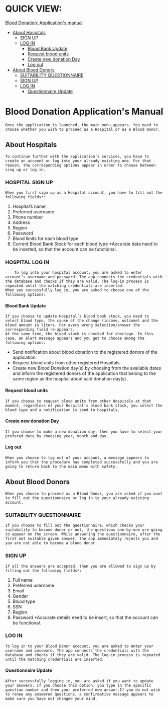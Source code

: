 # QUICK VIEW:
[Blood Donation: Application's manual](#blood-donation-application's-manual)
- [About Hospitals](#about-hospitals) 
  * [SIGN UP](#hospital-sign-up)
  * [LOG IN](#hospital-log-in)
	- [Blood Bank Update](#blood-bank-update)
	- [Request blood units](#request-blood-units)
	- [Create new donation Day](#create-new-donation-day)
	- [Log out](#log-out)
- [About Blood Donors](#about-blood-donors)
  * [SUITABILITY QUESTIONNAIRE](#suitability-questionnaire)
  * [SIGN UP](#sign-up)
  * [LOG IN](#log-in)
  	- [Questionnaire Update](#questionnaire-update)





# Blood Donation Application's Manual

	Once the application is launched, the main menu appears. You need to choose whether you wish to proceed as a Hospital or as a Blood Donor.  
## About Hospitals 
	To continue further with the application’s services, you have to create an account or log into your already existing one. For that reason, the corresponding options appear in order to choose between sing up or log in.

### HOSPITAL SIGN UP
	When you first sign up as a Hospital account, you have to fill out the following fields*:
1. Hospital’s name
2. Preferred username 
3. Phone number
4. Address
5. Region
6. Password
7. Blood limits for each blood type
8. Current Blood Bank Stock for each blood type
 *Accurate data need to be inserted, so that the account can be functional.

### HOSPITAL LOG IN
        To log into your hospital account, you are asked to enter account’s username and password. The app connects the credentials with the database and checks if they are valid. The log-in process is repeated until the matching credentials are inserted.
	When you successfully log in, you are asked to choose one of the following options:
#### Blood Bank Update
	If you choose to update Hospital’s blood bank stock, you need to select blood type, the cause of the change (income, outcome) and the blood amount in liters. For every wrong selection/answer the corresponding field re-appears.
	At the same time, the blood stock is checked for shortage. In this case, an alert message appears and you get to choose among the following options:
* Send notification about blood donation to the registered donors of the application.
* Request blood units from other registered Hospitals.
* Create new Blood Donation day(s) by choosing from the available dates and inform the registered donors of the application that belong to the same region as the hospital about said donation day(s) .

#### Request blood units
	If you choose to request blood units from other Hospitals at that moment, regardless of your Hospital’s blood bank stock, you select the blood type and a notification is send to Hospitals.

#### Create new donation Day
	If you choose to make a new donation day, then you have to select your prefered date by choosing year, month and day.

#### Log out
	When you choose to log out of your account, a message appears to inform you that the procedure has completed successfully and you are going to return back to the main menu with safety.



## About Blood Donors 
	When you choose to proceed as a Blood Donor, you are asked if you want to fill out the questionnaire or log in to your already existing account.

### SUITABILITY QUESTIONNAIRE
	If you choose to fill out the questionnaire, which checks your suitability to become donor or not, the questions one-by-one are going to appear on the screen. While answering the questionnaire, after the first not suitable given answer, the app immediately rejects you and you are not able to become a blood donor.

### SIGN UP
	If all the answers are accepted, then you are allowed to sign up by filling out the following fields*:
1. Full name
2. Preferred username 
3. Email
4. Gender
5. Blood type
6. SSN
7. Region
8. Password
*Accurate details need to be insert, so that the account can be functional.

### LOG IN
	To log in to your Blood Donor account, you are asked to enter your username and password. The app connects the credentials with the database and checks if they are valid. The log-in process is repeated until the matching credentials are inserted.

#### Questionnaire Update
	After successfully logging in, you are asked if you want to update your answers. If you choose this option, you type in the specific question number and then your preferred new answer.If you do not wish to renew any answered questions, a confirmative message appears to make sure you have not changed your mind.

	     
